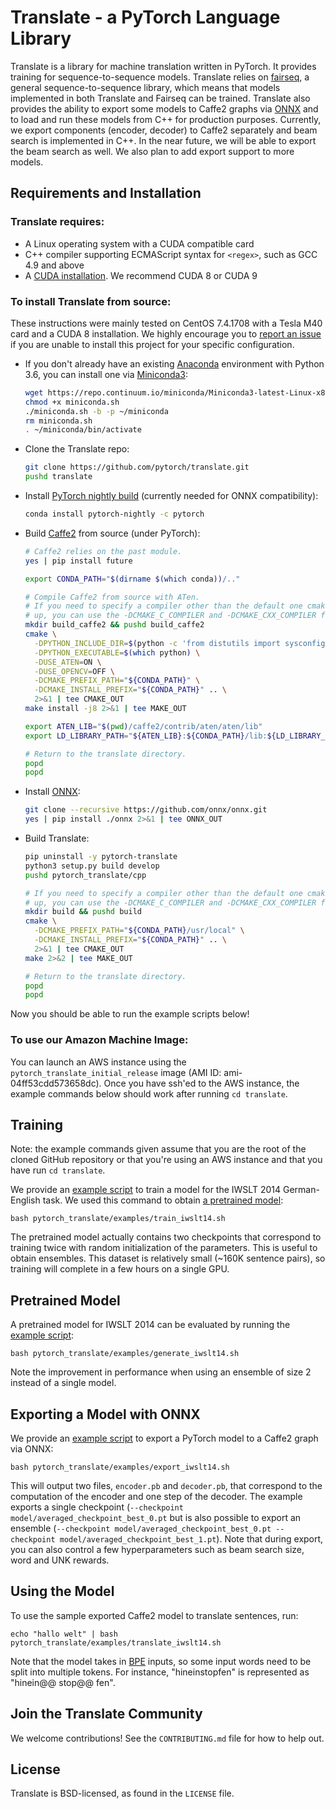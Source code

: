 # Translate - a PyTorch Language Library

Translate is a library for machine translation written in PyTorch. It provides training for sequence-to-sequence models. Translate relies on [fairseq](https://github.com/pytorch/fairseq), a general sequence-to-sequence library, which means that models implemented in both Translate and Fairseq can be trained. Translate also provides the ability to export some models to Caffe2 graphs via [ONNX](https://onnx.ai/) and to load and run these models from C++ for production purposes. Currently, we export components (encoder, decoder) to Caffe2 separately and beam search is implemented in C++. In the near future, we will be able to export the beam search as well. We also plan to add export support to more models.

## Requirements and Installation

### Translate requires:
* A Linux operating system with a CUDA compatible card
* C++ compiler supporting ECMAScript syntax for `<regex>`, such as GCC 4.9 and above
* A [CUDA installation](https://docs.nvidia.com/cuda/). We recommend CUDA 8 or CUDA 9

### To install Translate from source:
These instructions were mainly tested on CentOS 7.4.1708 with a Tesla M40 card
and a CUDA 8 installation. We highly encourage you to [report an issue](https://github.com/pytorch/translate/issues)
if you are unable to install this project for your specific configuration.

- If you don't already have an existing [Anaconda](https://www.anaconda.com/download/)
environment with Python 3.6, you can install one via [Miniconda3](https://conda.io/miniconda.html):
  ```bash
  wget https://repo.continuum.io/miniconda/Miniconda3-latest-Linux-x86_64.sh -O miniconda.sh
  chmod +x miniconda.sh
  ./miniconda.sh -b -p ~/miniconda
  rm miniconda.sh
  . ~/miniconda/bin/activate
  ```

- Clone the Translate repo:
  ```bash
  git clone https://github.com/pytorch/translate.git
  pushd translate
  ```

- Install [PyTorch nightly build](https://pytorch.org/) (currently needed for ONNX compatibility):
  ```bash
  conda install pytorch-nightly -c pytorch
  ```

- Build [Caffe2](http://caffe2.ai/) from source (under PyTorch):
  ```bash
  # Caffe2 relies on the past module.
  yes | pip install future

  export CONDA_PATH="$(dirname $(which conda))/.."

  # Compile Caffe2 from source with ATen.
  # If you need to specify a compiler other than the default one cmake is picking
  # up, you can use the -DCMAKE_C_COMPILER and -DCMAKE_CXX_COMPILER flags.
  mkdir build_caffe2 && pushd build_caffe2
  cmake \
    -DPYTHON_INCLUDE_DIR=$(python -c 'from distutils import sysconfig; print(sysconfig.get_python_inc())') \
    -DPYTHON_EXECUTABLE=$(which python) \
    -DUSE_ATEN=ON \
    -DUSE_OPENCV=OFF \
    -DCMAKE_PREFIX_PATH="${CONDA_PATH}" \
    -DCMAKE_INSTALL_PREFIX="${CONDA_PATH}" .. \
    2>&1 | tee CMAKE_OUT
  make install -j8 2>&1 | tee MAKE_OUT

  export ATEN_LIB="$(pwd)/caffe2/contrib/aten/aten/lib"
  export LD_LIBRARY_PATH="${ATEN_LIB}:${CONDA_PATH}/lib:${LD_LIBRARY_PATH}"

  # Return to the translate directory.
  popd
  popd
  ```

- Install [ONNX](https://onnx.ai/):
  ```bash
  git clone --recursive https://github.com/onnx/onnx.git
  yes | pip install ./onnx 2>&1 | tee ONNX_OUT
  ```

- Build Translate:
  ```bash
  pip uninstall -y pytorch-translate
  python3 setup.py build develop
  pushd pytorch_translate/cpp

  # If you need to specify a compiler other than the default one cmake is picking
  # up, you can use the -DCMAKE_C_COMPILER and -DCMAKE_CXX_COMPILER flags.
  mkdir build && pushd build
  cmake \
    -DCMAKE_PREFIX_PATH="${CONDA_PATH}/usr/local" \
    -DCMAKE_INSTALL_PREFIX="${CONDA_PATH}" .. \
    2>&1 | tee CMAKE_OUT
  make 2>&2 | tee MAKE_OUT

  # Return to the translate directory.
  popd
  popd
  ```

Now you should be able to run the example scripts below!

### To use our Amazon Machine Image:
You can launch an AWS instance using the `pytorch_translate_initial_release` image (AMI ID: ami-04ff53cdd573658dc). Once you have ssh'ed to the AWS instance, the example commands below should work after running `cd translate`.

## Training

Note: the example commands given assume that you are the root of the cloned GitHub repository or that you're using an AWS instance and that you have run `cd translate`.

We provide an [example script](https://github.com/pytorch/translate/blob/master/pytorch_translate/examples/train_iwslt14.sh) to train a model for the IWSLT 2014 German-English task. We used this command to obtain [a pretrained model](https://download.pytorch.org/models/translate/iwslt14/model.tar.gz):

```
bash pytorch_translate/examples/train_iwslt14.sh
```

The pretrained model actually contains two checkpoints that correspond to training twice with random initialization of the parameters. This is useful to obtain ensembles. This dataset is relatively small (~160K sentence pairs), so training will complete in a few hours on a single GPU.

## Pretrained Model

A pretrained model for IWSLT 2014 can be evaluated by running the [example script](https://github.com/pytorch/translate/blob/master/pytorch_translate/examples/generate_iwslt14.sh):

```
bash pytorch_translate/examples/generate_iwslt14.sh
```

Note the improvement in performance when using an ensemble of size 2 instead of a single model.

## Exporting a Model with ONNX

We provide an [example script](https://github.com/pytorch/translate/blob/master/pytorch_translate/examples/export_iwslt14.sh) to export a PyTorch model to a Caffe2 graph via ONNX:

```
bash pytorch_translate/examples/export_iwslt14.sh
```

This will output two files, `encoder.pb` and `decoder.pb`, that correspond to the computation of the encoder and one step of the decoder. The example exports a single checkpoint (`--checkpoint model/averaged_checkpoint_best_0.pt` but is also possible to export an ensemble (`--checkpoint model/averaged_checkpoint_best_0.pt --checkpoint model/averaged_checkpoint_best_1.pt`). Note that during export, you can also control a few hyperparameters such as beam search size, word and UNK rewards.

## Using the Model

To use the sample exported Caffe2 model to translate sentences, run:

```
echo "hallo welt" | bash pytorch_translate/examples/translate_iwslt14.sh
```

Note that the model takes in [BPE](https://github.com/rsennrich/subword-nmt)
inputs, so some input words need to be split into multiple tokens.
For instance, "hineinstopfen" is represented as "hinein@@ stop@@ fen".

## Join the Translate Community

We welcome contributions! See the `CONTRIBUTING.md` file for how to help out.

## License
Translate is BSD-licensed, as found in the `LICENSE` file.
